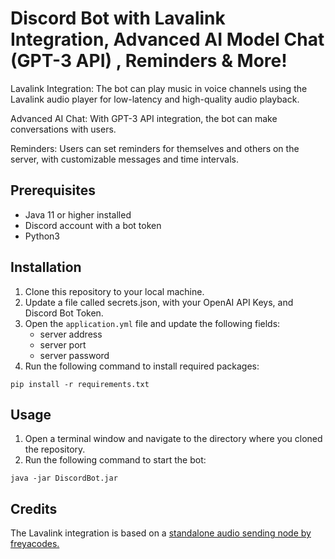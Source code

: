 # Discord Bot with Lavalink Integration, Advanced AI Model Chat (GPT-3 API) , Reminders & More!

Lavalink Integration: The bot can play music in voice channels using the Lavalink audio player for low-latency and high-quality audio playback.

Advanced AI Chat: With GPT-3 API integration, the bot can make conversations with users.

Reminders: Users can set reminders for themselves and others on the server, with customizable messages and time intervals.

## Prerequisites

- Java 11 or higher installed
- Discord account with a bot token
- Python3

## Installation

1. Clone this repository to your local machine.
2. Update a file called secrets.json, with your OpenAI API Keys, and Discord Bot Token.
3. Open the `application.yml` file and update the following fields:
    - server address
    - server port
    - server password
4. Run the following command to install required packages:
```shell
pip install -r requirements.txt
```

## Usage

1. Open a terminal window and navigate to the directory where you cloned the repository.
2. Run the following command to start the bot:
```shell
java -jar DiscordBot.jar
```

## Credits

The Lavalink integration is based on a <a href="https://github.com/freyacodes/Lavalink"> standalone audio sending node by freyacodes.
